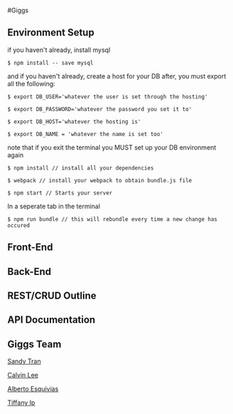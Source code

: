 #Giggs

## Environment Setup  
if you haven't already, install mysql
```
$ npm install -- save mysql
```
and if you haven't already, create a host for your DB
after, you must export all the following:
```
$ export DB_USER='whatever the user is set through the hosting'
```
```
$ export DB_PASSWORD='whatever the password you set it to'
```
```
$ export DB_HOST='whatever the hosting is'
```
```
$ export DB_NAME = 'whatever the name is set too'
```
note that if you exit the terminal you MUST set up your DB environment again
```
$ npm install // install all your dependencies
```
```
$ webpack // install your webpack to obtain bundle.js file
```
```
$ npm start // Starts your server
```
In a seperate tab in the terminal
```
$ npm run bundle // this will rebundle every time a new change has occured
```

## Front-End


## Back-End

## REST/CRUD Outline

## API Documentation

## Giggs Team
[Sandy Tran](https://github.com/justsandytran)

[Calvin Lee](https://github.com/calvin337)

[Alberto Esquivias](https://github.com/GoDodgers)

[Tiffany Ip](https://github.com/tiffanyip)
